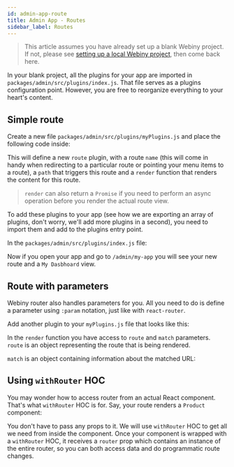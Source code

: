 ```yaml
---
id: admin-app-route
title: Admin App - Routes
sidebar_label: Routes
---
```


> This article assumes you have already set up a blank Webiny project.
 If not, please see [setting up a local Webiny project](/docs/developer-tutorials/local-setup),
 then come back here.

In your blank project, all the plugins for your app are imported
in `packages/admin/src/plugins/index.js`. That file serves as a plugins
configuration point. However, you are free to reorganize everything
to your heart's content.

## Simple route
Create a new file `packages/admin/src/plugins/myPlugins.js` and
place the following code inside:

<script src="https://gist.github.com/Pavel910/f91b84d407d0974fb5c978e74fcbb690.js?file=route.simple.js"></script>

This will define a new `route` plugin, with a route `name`
(this will come in handy when redirecting to a particular route or pointing your menu items to a route),
a `path` that triggers this route and a `render` function that renders the content for this route.

> `render` can also return a `Promise` if you need to perform an async operation
before you render the actual route view.

To add these plugins to your app (see how we are exporting an array of plugins,
don't worry, we'll add more plugins in a second), you need to import them
and add to the plugins entry point.

In the `packages/admin/src/plugins/index.js` file:

<script src="https://gist.github.com/Pavel910/f91b84d407d0974fb5c978e74fcbb690.js?file=plugin.enable.js"></script>

Now if you open your app and go to `/admin/my-app` you will see your
new route and a `My Dasbhoard` view.

## Route with parameters
Webiny router also handles parameters for you. All you need to do is define
a parameter using `:param` notation, just like with `react-router`.

Add another plugin to your `myPlugins.js` file that looks like this:

<script src="https://gist.github.com/Pavel910/f91b84d407d0974fb5c978e74fcbb690.js?file=route.params.js"></script>

In the `render` function you have access to `route` and `match` parameters.
`route` is an object representing the route that is being rendered.

`match` is an object containing information about the matched URL:
<script src="https://gist.github.com/Pavel910/f91b84d407d0974fb5c978e74fcbb690.js?file=route.match.js"></script>

## Using `withRouter` HOC
You may wonder how to access router from an actual React component. That's
what `withRouter` HOC is for. Say, your route renders a `Product` component:

<script src="https://gist.github.com/Pavel910/f91b84d407d0974fb5c978e74fcbb690.js?file=withRouter.route.js"></script>

You don't have to pass any props to it. We will use `withRouter` HOC to get
all we need from inside the component. Once your component is wrapped
with a `withRouter` HOC, it receives a `router` prop which contains an
instance of the entire router, so you can both access data and do programmatic
route changes.

<script src="https://gist.github.com/Pavel910/f91b84d407d0974fb5c978e74fcbb690.js?file=withRouter.view.js"></script>